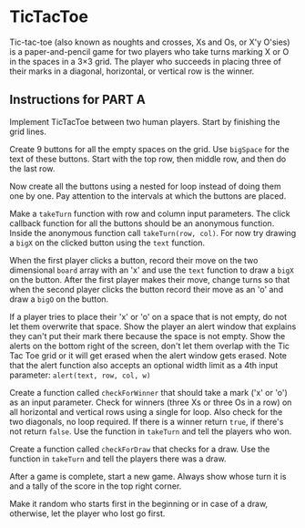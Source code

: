 # TicTacToe

Tic-tac-toe (also known as noughts and crosses, Xs and Os, or X'y O'sies) is a paper-and-pencil game for two players who take turns marking X or O in the spaces in a 3×3 grid. The player who succeeds in placing three of their marks in a diagonal, horizontal, or vertical row is the winner.

## Instructions for PART A

Implement TicTacToe between two human players. Start by finishing the grid lines.

Create 9 buttons for all the empty spaces on the grid. Use `bigSpace` for the text of these buttons. Start with the top row, then middle row, and then do the last row.

Now create all the buttons using a nested for loop instead of doing them one by one. Pay attention to the intervals at which the buttons are placed.

Make a `takeTurn` function with row and column input parameters. The click callback function for all the buttons should be an anonymous function. Inside the anonymous function call `takeTurn(row, col)`. For now try drawing a `bigX` on the clicked button using the `text` function.

When the first player clicks a button, record their move on the two dimensional `board` array with an 'x' and use the `text` function to draw a `bigX` on the button. After the first player makes their move, change turns so that when the second player clicks the button record their move as an 'o' and draw a `bigO` on the button.

If a player tries to place their 'x' or 'o' on a space that is not empty, do not let them overwrite that space. Show the player an alert window that explains they can't put their mark there because the space is not empty. Show the alerts on the bottom right of the screen, don't let them overlap with the Tic Tac Toe grid or it will get erased when the alert window gets erased. Note that the alert function also accepts an optional width limit as a 4th input parameter: `alert(text, row, col, w)`

Create a function called `checkForWinner` that should take a mark ('x' or 'o') as an input parameter. Check for winners (three Xs or three Os in a row) on all horizontal and vertical rows using a single for loop. Also check for the two diagonals, no loop required. If there is a winner return `true`, if there's not return `false`. Use the function in `takeTurn` and tell the players who won.

Create a function called `checkForDraw` that checks for a draw. Use the function in `takeTurn` and tell the players there was a draw.

After a game is complete, start a new game. Always show whose turn it is and a tally of the score in the top right corner.

Make it random who starts first in the beginning or in case of a draw, otherwise, let the player who lost go first.
